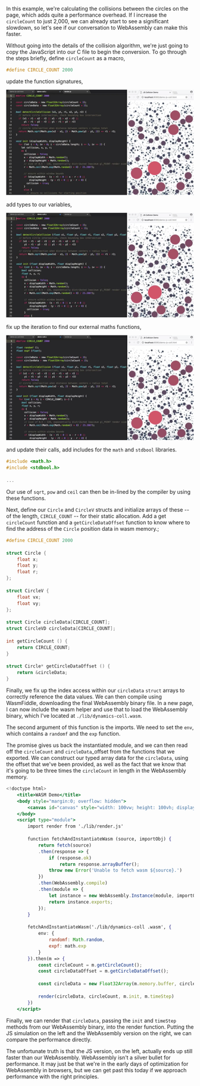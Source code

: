 In this example, we're calculating the collisions between the circles on the page, which adds quite a performance overhead. If I increase the `circleCount` to just 2,000, we can already start to see a significant slowdown, so let's see if our conversation to WebAssembly can make this faster.

Without going into the details of the collision algorithm, we're just going to copy the JavaScript into our C file to begin the conversion. To go through the steps briefly, define `circleCount` as a macro, 

```cpp
#define CIRCLE_COUNT 2000
```

update the function signatures, 

![Function Signatures](../images/javascript-step-by-step-js-to-webassembly-conversion-function-signatures.png)

add types to our variables, 

![Typed Variables](../images/javascript-step-by-step-js-to-webassembly-conversion-typed-variables.png)

fix up the iteration to find our external maths functions, 

![Fixed Iteration](../images/javascript-step-by-step-js-to-webassembly-conversion-fixed-iteration.png)

and update their calls, add includes for the `math` and `stdbool` libraries.

```cpp
#include <math.h>
#include <stdbool.h>

...
```

Our use of `sqrt`, `pow` and `ceil` can then be in-lined by the compiler by using these functions.

Next, define our `Circle` and `CircleV` structs and initialize arrays of these -- of the length, `CIRCLE_COUNT` -- for their static allocation. Add a get `circleCount` function and a `getCircleDataOffset` function to know where to find the address of the `Circle` position data in wasm memory.;

```cpp
#define CIRCLE_COUNT 2000

struct Circle {
	float x;
	float y;
	float r;
};

struct CircleV {
	float vx;
	float vy;
};

struct Circle circleData[CIRCLE_COUNT];
struct CircleVD circleData[CIRCLE_COUNT];

int getCircleCount () {
	return CIRCLE_COUNT;
}

struct Circle* getCircleDataOffset () {
	return &circleData;
}
```

Finally, we fix up the index access within our `circleData` `struct` arrays to correctly reference the data values. We can then compile using WasmFiddle, downloading the final WebAssembly binary file. In a new page, I can now include the wasm helper and use that to load the WebAssembly binary, which I've located at `./lib/dynamics-coll.wasm`.

The second argument of this function is the imports. We need to set the `env`, which contains a `randomf` and the `exp` function.

The promise gives us back the instantiated module, and we can then read off the `circleCount` and `circleData`_offset from the functions that we exported. We can construct our typed array data for the `circleData`, using the offset that we've been provided, as well as the fact that we know that it's going to be three times the `circleCount` in length in the WebAssembly memory.

```jsx
<!doctype html> 
	<title>WASM Demo</title>
	<body style="margin:0; overflow: hidden">
		<canvas id="canvas" style="width: 100vw; height: 100vh; display:block;"></canvas>
	</body>
	<script type="module">
		import render from './lib/render.js'

		function fetchAndInstantiateWasm (source, importObj) {
			return fetch(source)
			.then(response => {
				if (response.ok)
					return response.arrayBuffer();
				throw new Error('Unable to fetch wasm ${source}.')
			})
			.then(WebAssembly.compile)
			.then(module => {
				let instance = new WebAssembly.Instance(module, importObj);
				return instance.exports;
			});
		}

		fetchAndInstantiateWasm('./lib/dynamics-coll .wasm', {
			env: {
				randomf: Math.random,
				expf: math.exp
			}
		}).then(m => {
			const circleCount = m.getCircleCount();
			const circleDataOffset = m.getCircleDataOffset();

			const circleData = new Float32Array(m.memory.buffer, circleDataOffset, circleCount * 3);

			render(circleData, circleCount, m.init, m.timeStep)
		})
	</script>
```

Finally, we can render that `circleData`, passing the `init` and `timeStep` methods from our WebAssembly binary, into the render function. Putting the JS simulation on the left and the WebAssembly version on the right, we can compare the performance directly.

The unfortunate truth is that the JS version, on the left, actually ends up still faster than our WebAssembly. WebAssembly isn't a silver bullet for performance. It may just be that we're in the early days of optimization for WebAssembly in browsers, but we can get past this today if we approach performance with the right principles.